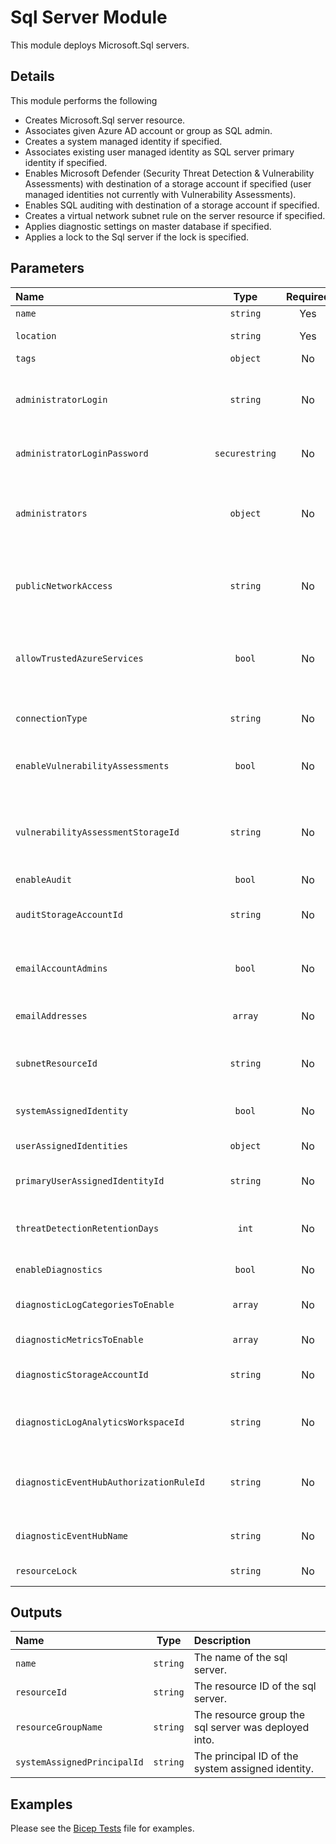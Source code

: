 # Sql Server Module

This module deploys Microsoft.Sql servers.

## Details

This module performs the following

- Creates Microsoft.Sql server resource.
- Associates given Azure AD account or group as SQL admin.
- Creates a system managed identity if specified.
- Associates existing user managed identity as SQL server primary identity if specified.
- Enables Microsoft Defender (Security Threat Detection & Vulnerability Assessments) with destination of a storage account if specified (user managed identities not currently with Vulnerability Assessments).
- Enables SQL auditing with destination of a storage account if specified.
- Creates a virtual network subnet rule on the server resource if specified.
- Applies diagnostic settings on master database if specified.
- Applies a lock to the Sql server if the lock is specified.

## Parameters

| Name                                    | Type           | Required | Description                                                                                                                                          |
| :-------------------------------------- | :------------: | :------: | :--------------------------------------------------------------------------------------------------------------------------------------------------- |
| `name`                                  | `string`       | Yes      | The resource name.                                                                                                                                   |
| `location`                              | `string`       | Yes      | The geo-location where the resource lives.                                                                                                           |
| `tags`                                  | `object`       | No       | Optional. Resource tags.                                                                                                                             |
| `administratorLogin`                    | `string`       | No       | Optional. Administrator username for the server. Once created it cannot be changed. Required if "administrators" is not provided.                    |
| `administratorLoginPassword`            | `securestring` | No       | Optional. The administrator login password. Required if "administrators" is not provided.                                                            |
| `administrators`                        | `object`       | No       | Optional. The Azure Active Directory administrator of the server. Required if "administratorLogin" and "administratorLoginPassword" is not provided. |
| `publicNetworkAccess`                   | `string`       | No       | Optional. Whether or not public endpoint access is allowed for this server. Only Disable if you wish to restrict to just private endpoints and VNET. |
| `allowTrustedAzureServices`             | `bool`         | No       | Optional. Enables trusted Azure services to access the sql server bypassing firewall restrictions  PublicNetworkAccess must be enabled for this.     |
| `connectionType`                        | `string`       | No       | Optional. The server connection type. Note private link requires Proxy.                                                                              |
| `enableVulnerabilityAssessments`        | `bool`         | No       | Optional. Enable Vulnerability Assessments. Not currently supported with user managed identities.                                                    |
| `vulnerabilityAssessmentStorageId`      | `string`       | No       | Optional. Resource ID of the Storage Account to store Vulnerability Assessments. Required when enableVulnerabilityAssessments set to "true".         |
| `enableAudit`                           | `bool`         | No       | Optional. Enable Audit logging.                                                                                                                      |
| `auditStorageAccountId`                 | `string`       | No       | Optional. Resource ID of the Storage Account to store Audit logs. Required when enableAudit set to "true".                                           |
| `emailAccountAdmins`                    | `bool`         | No       | Optional. Specifies that the schedule scan notification will be is sent to the subscription administrators.                                          |
| `emailAddresses`                        | `array`        | No       | Optional. Specifies an array of e-mail addresses to which the scan notification is sent.                                                             |
| `subnetResourceId`                      | `string`       | No       | Optional. Resource ID of the virtual network subnet to configure as a virtual network rule.                                                          |
| `systemAssignedIdentity`                | `bool`         | No       | Optional. Enables system assigned managed identity on the resource.                                                                                  |
| `userAssignedIdentities`                | `object`       | No       | Optional. The ID(s) to assign to the resource.                                                                                                       |
| `primaryUserAssignedIdentityId`         | `string`       | No       | Optional. The resource ID of a user assigned identity to be used by default.                                                                         |
| `threatDetectionRetentionDays`          | `int`          | No       | Optional. Specifies the number of days to keep in the Threat Detection audit logs. Zero means keep forever.                                          |
| `enableDiagnostics`                     | `bool`         | No       | Optional. Enable diagnostic logging.                                                                                                                 |
| `diagnosticLogCategoriesToEnable`       | `array`        | No       | Optional. The name of log category groups that will be streamed.                                                                                     |
| `diagnosticMetricsToEnable`             | `array`        | No       | Optional. The name of metrics that will be streamed.                                                                                                 |
| `diagnosticStorageAccountId`            | `string`       | No       | Optional. Storage account resource id. Only required if enableDiagnostics is set to true.                                                            |
| `diagnosticLogAnalyticsWorkspaceId`     | `string`       | No       | Optional. Log analytics workspace resource id. Only required if enableDiagnostics is set to true.                                                    |
| `diagnosticEventHubAuthorizationRuleId` | `string`       | No       | Optional. Event hub authorization rule for the Event Hubs namespace. Only required if enableDiagnostics is set to true.                              |
| `diagnosticEventHubName`                | `string`       | No       | Optional. Event hub name. Only required if enableDiagnostics is set to true.                                                                         |
| `resourceLock`                          | `string`       | No       | Optional. Specify the type of resource lock.                                                                                                         |

## Outputs

| Name                        | Type     | Description                                          |
| :-------------------------- | :------: | :--------------------------------------------------- |
| `name`                      | `string` | The name of the sql server.                          |
| `resourceId`                | `string` | The resource ID of the sql server.                   |
| `resourceGroupName`         | `string` | The resource group the sql server was deployed into. |
| `systemAssignedPrincipalId` | `string` | The principal ID of the system assigned identity.    |

## Examples

Please see the [Bicep Tests](test/main.test.bicep) file for examples.
